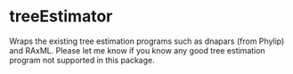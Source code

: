 # treeEstimator
Wraps the existing tree estimation programs such as dnapars (from Phylip) and RAxML. Please let me know if you know any good tree estimation program not supported in this package.

